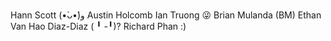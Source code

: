 Hann Scott (•̀ᴗ•́)و
Austin Holcomb
Ian Truong 😜
Brian Mulanda (BM)
Ethan Van Hao
Diaz-Diaz ( ╹ -╹)?
Richard Phan :)
